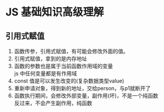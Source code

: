 # JS 基础知识高级理解

## 引用式赋值
1. 函数传参，引用式赋值，有可能会修改外面的值。
2. 引用式赋值，拿到的是内存地址
3. 函数的参数也是属于当前函数作用域的变量       
    js 中任何变量都是有作用域
4. const 值是可以发生改变的(复杂数据类型value)
5. 重新申请对象，得到新的地址，交给person，与p1就断开了
6. 函数执行期间，会修改外部变量，副作用(坏)，不是一个纯函数     
    反过来，不会产生副作用，纯函数